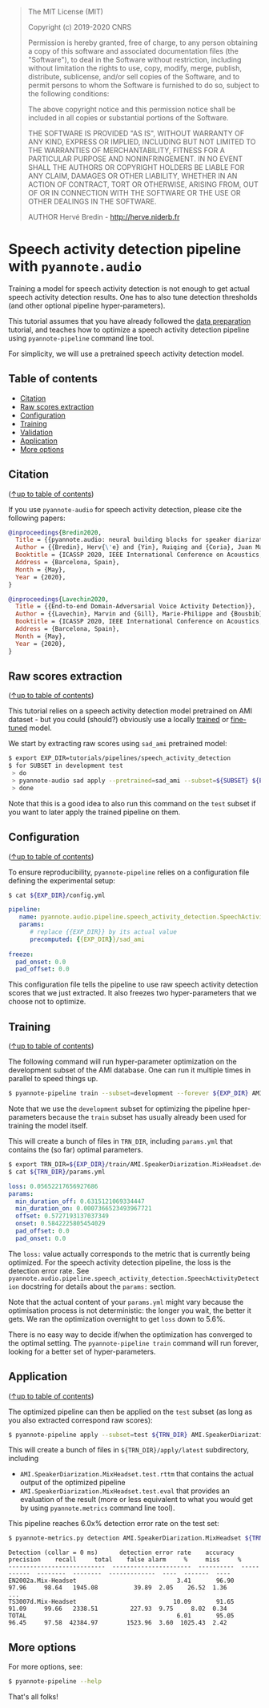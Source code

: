 > The MIT License (MIT)
>
> Copyright (c) 2019-2020 CNRS
>
> Permission is hereby granted, free of charge, to any person obtaining a copy
> of this software and associated documentation files (the "Software"), to deal
> in the Software without restriction, including without limitation the rights
> to use, copy, modify, merge, publish, distribute, sublicense, and/or sell
> copies of the Software, and to permit persons to whom the Software is
> furnished to do so, subject to the following conditions:
>
> The above copyright notice and this permission notice shall be included in all
> copies or substantial portions of the Software.
>
> THE SOFTWARE IS PROVIDED "AS IS", WITHOUT WARRANTY OF ANY KIND, EXPRESS OR
> IMPLIED, INCLUDING BUT NOT LIMITED TO THE WARRANTIES OF MERCHANTABILITY,
> FITNESS FOR A PARTICULAR PURPOSE AND NONINFRINGEMENT. IN NO EVENT SHALL THE
> AUTHORS OR COPYRIGHT HOLDERS BE LIABLE FOR ANY CLAIM, DAMAGES OR OTHER
> LIABILITY, WHETHER IN AN ACTION OF CONTRACT, TORT OR OTHERWISE, ARISING FROM,
> OUT OF OR IN CONNECTION WITH THE SOFTWARE OR THE USE OR OTHER DEALINGS IN THE
> SOFTWARE.
>
> AUTHOR
> Hervé Bredin - http://herve.niderb.fr

# Speech activity detection pipeline with `pyannote.audio`

Training a model for speech activity detection is not enough to get actual speech activity detection results. One has to also tune detection thresholds (and other optional pipeline hyper-parameters).

This tutorial assumes that you have already followed the [data preparation](../../data_preparation) tutorial, and teaches how to optimize a speech activity detection pipeline using `pyannote-pipeline` command line tool.

For simplicity, we will use a pretrained speech activity detection model.

## Table of contents
- [Citation](#citation)
- [Raw scores extraction](#raw-scores-extraction)
- [Configuration](#configuration)
- [Training](#training)
- [Validation](#validation)
- [Application](#application)
- [More options](#more-options)

## Citation
([↑up to table of contents](#table-of-contents))

If you use `pyannote-audio` for speech activity detection, please cite the following papers:

```bibtex
@inproceedings{Bredin2020,
  Title = {{pyannote.audio: neural building blocks for speaker diarization}},
  Author = {{Bredin}, Herv{\'e} and {Yin}, Ruiqing and {Coria}, Juan Manuel and {Gelly}, Gregory and {Korshunov}, Pavel and {Lavechin}, Marvin and {Fustes}, Diego and {Titeux}, Hadrien and {Bouaziz}, Wassim and {Gill}, Marie-Philippe},
  Booktitle = {ICASSP 2020, IEEE International Conference on Acoustics, Speech, and Signal Processing},
  Address = {Barcelona, Spain},
  Month = {May},
  Year = {2020},
}
```

```bibtex
@inproceedings{Lavechin2020,
  Title = {{End-to-end Domain-Adversarial Voice Activity Detection}},
  Author = {{Lavechin}, Marvin and {Gill}, Marie-Philippe and {Bousbib}, Ruben and {Bredin}, Herv{\'e} and {Garcia-Perera}, Leibny Paola},
  Booktitle = {ICASSP 2020, IEEE International Conference on Acoustics, Speech, and Signal Processing},
  Address = {Barcelona, Spain},
  Month = {May},
  Year = {2020},
}
```

## Raw scores extraction
([↑up to table of contents](#table-of-contents))

This tutorial relies on a speech activity detection model pretrained on AMI dataset - but you could (should?) obviously use a locally [trained](../../models/speech_activity_detection) or [fine-tuned](../../finetune) model.

We start by extracting raw scores using `sad_ami` pretrained model:

```bash
$ export EXP_DIR=tutorials/pipelines/speech_activity_detection
$ for SUBSET in development test
 > do
 > pyannote-audio sad apply --pretrained=sad_ami --subset=${SUBSET} ${EXP_DIR} AMI.SpeakerDiarization.MixHeadset
 > done
```

Note that this is a good idea to also run this command on the `test` subset if you want to later apply the trained pipeline on them.

## Configuration
([↑up to table of contents](#table-of-contents))

To ensure reproducibility, `pyannote-pipeline` relies on a configuration file defining the experimental setup:

```bash
$ cat ${EXP_DIR}/config.yml
```
```yaml
pipeline:
   name: pyannote.audio.pipeline.speech_activity_detection.SpeechActivityDetection
   params:
      # replace {{EXP_DIR}} by its actual value
      precomputed: {{EXP_DIR}}/sad_ami
      
freeze:
  pad_onset: 0.0
  pad_offset: 0.0
```

This configuration file tells the pipeline to use raw speech activity detection scores that we just extracted. It also freezes two hyper-parameters that we choose not to optimize.

## Training
([↑up to table of contents](#table-of-contents))

The following command will run hyper-parameter optimization on the development subset of the AMI database. One can run it multiple times in parallel to speed things up.

```bash
$ pyannote-pipeline train --subset=development --forever ${EXP_DIR} AMI.SpeakerDiarization.MixHeadset
```

Note that we use the `development` subset for optimizing the pipeline hper-parameters because the `train` subset has usually already been used for training the model itself.

This will create a bunch of files in `TRN_DIR`, including `params.yml` that contains the (so far) optimal parameters.

```bash
$ export TRN_DIR=${EXP_DIR}/train/AMI.SpeakerDiarization.MixHeadset.development
$ cat ${TRN_DIR}/params.yml
```
```yaml
loss: 0.05652217656927686
params:
  min_duration_off: 0.6315121069334447
  min_duration_on: 0.0007366523493967721
  offset: 0.5727193137037349
  onset: 0.5842225805454029
  pad_offset: 0.0
  pad_onset: 0.0
```

The `loss:` value actually corresponds to the metric that is currently being optimized. For the speech activity detection pipeline, the loss is the detection error rate. See `pyannote.audio.pipeline.speech_activity_detection.SpeechActivityDetection` docstring for details about the `params:` section.

Note that the actual content of your `params.yml` might vary because the optimisation process is not deterministic: the longer you wait, the better it gets. We ran the optimization overnight to get `loss` down to 5.6%.

There is no easy way to decide if/when the optimization has converged to the optimal setting. The `pyannote-pipeline train` command will run forever, looking for a better set of hyper-parameters. 

## Application
([↑up to table of contents](#table-of-contents))

The optimized pipeline can then be applied on the `test` subset (as long as you also extracted correspond raw scores):

```bash
$ pyannote-pipeline apply --subset=test ${TRN_DIR} AMI.SpeakerDiarization.MixHeadset
```

This will create a bunch of files in `${TRN_DIR}/apply/latest` subdirectory, including 
* `AMI.SpeakerDiarization.MixHeadset.test.rttm` that contains the actual output of the optimized pipeline
* `AMI.SpeakerDiarization.MixHeadset.test.eval` that provides an evaluation of the result (more or less equivalent to what you would get by using `pyannote.metrics` command line tool).

This pipeline reaches 6.0x% detection error rate on the test set:

```bash
$ pyannote-metrics.py detection AMI.SpeakerDiarization.MixHeadset ${TRN_DIR}/apply/latest/AMI.SpeakerDiarization.MixHeadset.test.rttm
```
```
Detection (collar = 0 ms)      detection error rate    accuracy    precision    recall     total    false alarm     %     miss     %
---------------------------  ----------------------  ----------  -----------  --------  --------  -------------  ----  -------  ----
EN2002a.Mix-Headset                            3.41       96.90        97.96     98.64   1945.08          39.89  2.05    26.52  1.36
...
TS3007d.Mix-Headset                           10.09       91.65        91.09     99.66   2338.51         227.93  9.75     8.02  0.34
TOTAL                                          6.01       95.05        96.45     97.58  42384.97        1523.96  3.60  1025.43  2.42
```

## More options

For more options, see:

```bash
$ pyannote-pipeline --help
```

That's all folks!

